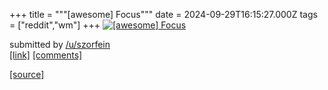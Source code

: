 +++
title = """[awesome] Focus"""
date = 2024-09-29T16:15:27.000Z
tags = ["reddit","wm"]
+++
[![[awesome] Focus](https://preview.redd.it/8sk2cgdmwrrd1.png?width=640&crop=smart&auto=webp&s=088955c4c4113f11b0a9d09d4f978f77dd5f4cc9 "[awesome] Focus")](https://www.reddit.com/r/unixporn/comments/1fs81yo/awesome_focus/)

submitted by [/u/szorfein](https://www.reddit.com/user/szorfein)  
[\[link\]](https://i.redd.it/8sk2cgdmwrrd1.png) [\[comments\]](https://www.reddit.com/r/unixporn/comments/1fs81yo/awesome_focus/)

[[source]](https://www.reddit.com/r/unixporn/comments/1fs81yo/awesome_focus/)
